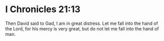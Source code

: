 # I Chronicles 21:13

Then David said to Gad, I am in great distress. Let me fall into the hand of the Lord, for his mercy is very great, but do not let me fall into the hand of man.
